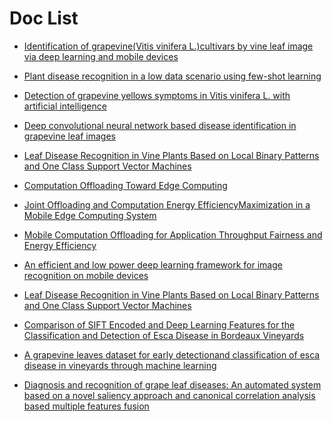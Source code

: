 # Doc List

- [Identification of grapevine(Vitis vinifera L.)cultivars by vine leaf image via deep learning and mobile devices](https://www.researchsquare.com/article/rs-27620/v1)
- [Plant disease recognition in a low data scenario using few-shot learning](https://pdf.sciencedirectassets.com/271304/1-s2.0-S0168169924X00034/1-s2.0-S0168169924002035/main.pdf?X-Amz-Security-Token=IQoJb3JpZ2luX2VjEEEaCXVzLWVhc3QtMSJHMEUCIQCAfZ1pGAuBZ4yJ72mXkSSxbc4yJ8Ek8xZQ%2B%2B7tpOzUHgIgcdiuwGNqy2JgurSlGPVSlvwLv%2Fnm6YrrFc1cMr5Asc4qswUIWhAFGgwwNTkwMDM1NDY4NjUiDIgqw%2FP6O39PBkYI%2FCqQBQif49BnxAH%2F1xv4UwvEyGXtzvZoWavZXpJcHyftlvw9jTDyRRzrfXyY%2Ft97McXD3OE%2Fzu1DdSeWPrnihBbx0Uf6LSseBhsPPLXZUQ%2BL4%2BdrnH%2F%2Bv15XQOfOBrZgxSZiA75CosddHobW6okPmXR8NGDi2F6qWlDvCtKxisL0KpnUE%2FYXCuUhvIrTYZiE0dj%2BpM8vSbyreisM0izaF4L27wBKr19meUWPUWyVGTebs3vp1MBN33hew40PqcORp1vcV65NAT5Onu58tG5%2FJMp4u67OOigVKu8Q4maVCS5GfKk6ZglNmUJXy8UFhwJutpDwTNF5clMIAA3aUjEuyeQLFsUO9YilIW2oj%2FnGlPqLDaSUk4LJ2wlSiqdHe%2FuW%2B3Ic2qEhZHKmpx6tJBwc4Hz6mjYBOCHizxpI4nc0vgedb57WiGjG1neNjyymb9GNF69oW0mS8LUNKcTfWYOU1zrpyXCcsCOIRxqvWzhLrHXayHjw9yPgZu34F16mZfIea0xTa3kH0%2FatMBgEUzCkSVr%2FEyVC1NGU6hRcRI48kkRdmFaGM24gri3Mz2K%2FzPvDf31Ed1BHqftk4aUhMSbBa9rDva2Cdz1uexqLrVfmzcS1aefc7gmoQhkv4l1ssl3GnaQd4lHyQ2SYtPlOazaavQZhlsQoKhKCbkBQx31PXCo1LhHdPGtrGN3xLAuCRemXdIlTZgaX6HvrxBSgpKPs6kmt6pwuiP6PsaLpo%2BYKg78AaqhjA0PClcubXLIAITcokV2Aao3f49dlS%2BMee543amPUdSnd9TyiqsVSHstOqt%2FXiU3WBVniDhQ%2FSJXxs2Dw9Ox5wr7tUSpG3SbgjUcv%2FievnpPs4qF9uiLPyQ4jf5bwhDLHMK%2Bz%2Bq8GOrEBfPnvCjUdc7VjxIMjT5tl9SRq6CvflIiV9qo0lwKqeLMUNA9czFyOZ3aqvJ8qT7NwU9c9AdutPNkohSksidtx%2FbzQsuYpilyWgGb0Rmn9C4lrhLCnFtj2OdRYmg6MLegEM1KCUUG6S0bSnv%2FnYJbKWHPDaAcml5oeZ70MNyOhBRBdSWlz5KO5F3%2FCZhZj5%2FqYpCBluEbj73vf1OD61eAenF0niY3WookCmE5eEApOE4H0&X-Amz-Algorithm=AWS4-HMAC-SHA256&X-Amz-Date=20240323T094358Z&X-Amz-SignedHeaders=host&X-Amz-Expires=300&X-Amz-Credential=ASIAQ3PHCVTY6PVQ6L42%2F20240323%2Fus-east-1%2Fs3%2Faws4_request&X-Amz-Signature=43bf77006725171a070f4839fa97c95d41f1e386a3b572bb9e4fb8995b5717e7&hash=7ef4f0e38fd9b14db2c6c7e4a0b80f408ece81c44467f5b943851337cda69595&host=68042c943591013ac2b2430a89b270f6af2c76d8dfd086a07176afe7c76c2c61&pii=S0168169924002035&tid=spdf-68f60c61-b3ea-4fee-b42b-aedf9bec2c9b&sid=cd9fcd1b17883949c029d4957e3647cd86d9gxrqb&type=client&tsoh=d3d3LnNjaWVuY2VkaXJlY3QuY29t&ua=13125d505f06500f0104&rr=868d7aed589959dd&cc=it)
- [Detection of grapevine yellows symptoms in Vitis vinifera L. with artificial intelligence](https://www.sciencedirect.com/science/article/pii/S0168169918312353)

- [Deep convolutional neural network based disease identification in grapevine leaf images](https://link.springer.com/article/10.1007/s11042-022-12662-0#code-availability)
- [Leaf Disease Recognition in Vine Plants Based on Local Binary Patterns and One Class Support Vector Machines](https://link.springer.com/chapter/10.1007/978-3-319-44944-9_27)
- [Computation Offloading Toward Edge Computing](https://ieeexplore.ieee.org/stamp/stamp.jsp?tp=&arnumber=8758310)
- [Joint Offloading and Computation Energy EfficiencyMaximization in a Mobile Edge Computing System](https://ieeexplore.ieee.org/stamp/stamp.jsp?tp=&arnumber=8611399)
- [Mobile Computation Offloading for Application Throughput Fairness and Energy Efficiency](https://ieeexplore.ieee.org/stamp/stamp.jsp?tp=&arnumber=8526324)
- [An efficient and low power deep learning framework for image recognition on mobile devices](https://link.springer.com/article/10.1007/s42486-021-00076-0)

- [Leaf Disease Recognition in Vine Plants Based on Local Binary Patterns and One Class Support Vector Machines](https://link.springer.com/chapter/10.1007/978-3-319-44944-9_27)
- [Comparison of SIFT Encoded and Deep Learning Features for the Classification and Detection of Esca Disease in Bordeaux Vineyards](https://www.mdpi.com/2072-4292/11/1/1)

- [A grapevine leaves dataset for early detectionand classification of esca disease in vineyards through machine learning](https://pdf.sciencedirectassets.com/311593/1-s2.0-S2352340921X00029/1-s2.0-S2352340921000937/main.pdf?X-Amz-Security-Token=IQoJb3JpZ2luX2VjEEIaCXVzLWVhc3QtMSJHMEUCIQCNUwKV26JKfGWo9JBdEclkigG7yGa8Apkd8X2b9M4HvwIgGIx05xkjswUNBID6bUSD9jvC7Y46Hkr%2F%2FaqIYeqIAeUqsgUIWxAFGgwwNTkwMDM1NDY4NjUiDO0p%2FVTvcYN%2BpK1wNSqPBTfVT5K6TDWI6dqJOgQQ%2BLE2oFiXPM56DAqHPnAvIXSDebUwd5sPvx1tCLkii%2BffoiJsCrDQuLCThzvPvUhC8izM344tQlhdUglA6PZhqcLNtaAtx6LJeNAXrAsieXAv92ocB%2Fg2tEeriEoOm6XmDH7etnwIo%2B0HDp1lVFNIHTEIFP6w2dNVDzD7cUtCp3JxqOTDVd96OTupBeK1imDfu2H%2FGKBuoqeXM%2FDPWw6DZPLfKTDdDuhUjAm%2FN377XLoxCAeW79lbNPqbgo4Kj3xbLmj70%2BsHByX2aAjqeBcpruW3lgg3qwF%2F9j4bqrVKIX5xs0ix7kiWoqnJfRn4tLemFShdxLbRFhr8zlMNDpiOHAF%2FEQ9LM1jtdF1yMboIwAQeENHvTZT2L8DYUmLTD2q4Sa7emmDLcQ2S4yPm4cPAjEJ7qDKRmMRnoRSL9yncYzVrLDRsCJTQSHx6Zb0858EwW4v%2BLqH4BNQ8w2NyeZg8LAP7J5RZ9lA7nYQIJpnyti%2F2nsQZl9x%2B0UouLqZTbQuTK6pPU9WXhPWIl8Wsc0RQuyZU0n4S3bYp5ccSd9wcxmVLs7vIFEDEvvHU1r4V0h%2Fmmp2D38Bba86P%2B6TAf4atJ5s3Y096xpAP25YE0rqsDSjImSTIz058J8hdiKQh6DjqYEJwSAV381VvhxmHBNFuf5GTgeaau4k%2BtDPujRqI0oEajT3iVNBXqNRvKG5NzfkKYgsGEzzejKOX314yP63q8mTw7%2B%2B%2FsKEZNo62AiT3NL70cKMU%2FjHLd8PXJl8hbp4PTWfTY8WmB06olQx1CoCyshuNe8TZEHrF6IDZmY1OytQe%2B1DOG4oN5zKI3kEsq6Y%2BqWN0wz%2Bn8TV9JsYRI2zHTLow0776rwY6sQHV32Fj0II07ZIwM7YBS1igFcf%2FE3QSwOK2WsO3e1eI8WMJoWpuJpj8HtIdUWYiKJsDz6rwugzxw%2BefOSQdacjx6ji6BzGRcQCADPLCntLkxRMVrieymbMaoBJl9KSih2eHfizt%2FXvFJc6wh4QtR%2F9%2BGUmei1aqLX%2BjaiBiPH3LjufYTGSp0BDhebLwiWyCAw%2BJH4oLviVVnn8AFSE%2FS1HyYVLNHUydWnPDY54oSYu53II%3D&X-Amz-Algorithm=AWS4-HMAC-SHA256&X-Amz-Date=20240323T103150Z&X-Amz-SignedHeaders=host&X-Amz-Expires=300&X-Amz-Credential=ASIAQ3PHCVTYWJ4IKRH3%2F20240323%2Fus-east-1%2Fs3%2Faws4_request&X-Amz-Signature=dabc45b5846155568a946e1492075b40ec8e07d4db00979bd535ec89109c453f&hash=6e2a78aca25aadd65b2af47b7cc342240aaa68713b461dd400a4d19b9a4e2e61&host=68042c943591013ac2b2430a89b270f6af2c76d8dfd086a07176afe7c76c2c61&pii=S2352340921000937&tid=spdf-b94082df-4980-481b-815d-3d5fa2b5f8ff&sid=0d5018ab8b02884b125a22a5a4dfa0d53282gxrqb&type=client&tsoh=d3d3LnNjaWVuY2VkaXJlY3QuY29t&ua=13125d505f06045f5459&rr=868dc1090e33baee&cc=it)
- [Diagnosis and recognition of grape leaf diseases: An automated system based on a novel saliency approach and canonical correlation analysis based multiple features fusion](https://pdf.sciencedirectassets.com/270493/1-s2.0-S2210537919X00049/1-s2.0-S2210537918303718/main.pdf?X-Amz-Security-Token=IQoJb3JpZ2luX2VjEEIaCXVzLWVhc3QtMSJHMEUCIGQOUkKvEkeIoz5N8TMROmQLsPI94S3rXJAAPIlmothaAiEAjdJ1asQAxxtIEgbJ%2FKr3yJP%2BlHEHA8cwtY5%2FhsyHquIqswUIWxAFGgwwNTkwMDM1NDY4NjUiDFYokPLe6Hv4pXE7cCqQBaN%2Bbcje3165%2FjfL3A1HljFZV34C11QBj3uwi0DGYuDFrZ0bwh63KKz%2FRV%2BW2voDzxptm0Sr37vAMYgFzYCKn5m8YYbQBJ0ktNYnvWCVXw6JG2Ov%2Br10F1K2gRHnRWoXQypyNDr%2B9RWkdUAYymhUsgd1Sd1ZFfhxvR%2F1lxMN7oECU6tFpczCzVVZ%2FZNfDqss0zwOULDMZulptroA5buQYMcgpfokzCATUqhH3o5Kf7rrTisEScSDso94Kl8VufJvGeDMHr4AGPSy0rdMrRRacssRB3Yuqf%2BTQ1nafVwhRtAS6ie6ItxvxYa5yCbXEZjWtfEMGDGmGgynP3mL2ZcDt%2BRXeiNzaybzu7kCiL77iIXx8NYEe8yKhX%2BSiyiT9vWn7WOq%2FANfDSNk6StcQdHnz%2FjjpMLWqjTv2%2BZDV4bidhP1qWdX4km8rKri290TH38x1Fw46dhQD4S9mPL2k4eXi7Y0ThYhL8VUVzyIQ%2BB9D6osxYwzXLjkbZ2p%2BRQhCONtv6dBy58QiQtq5WtWyfcSfvEcqzAw27ZVpADJgMOvhGbTyM4y6nXcYGhODLNT7KQuUv8noJVeG%2FU351KIczurG8BuNk%2FQz0ErOM3%2BXYeSzOokBcFpd%2Fz3%2FteiuVUcPi5cQRz%2BnWd4OStGwBVZyNjG9pBf9FinEdR%2F84V1D4SG%2BV0MbuKvADqmIZFvXr56oKv74Z373DyjXb2KmwTKBIRe8E0A%2FiDtqsulpQJiCm94WQluszLPbMESnGzMFruTFZZFvPqKix6Lr1XXtmIDWjk7oVy%2BXA70YuzfqsTB5BiolSBnAPH5wb9BQs4Mt70z7xhEUpF3WzcyHZgJm8ECrzWhh3UHk5V%2FZBlmDP5KV1NS9vMcMI2%2F%2Bq8GOrEBK71sulQZZ9UGMmVmnp4pyPX4UDzqwpVeZW1CVqg0rU9Kdr%2Bq3J8wUDUIHo4QLPcYn1qcSFy%2FEhQOADkwu1C3jTOtCtAOkOT5UiEhskuqjZxbqtC4tvD%2BQKr%2Bkji2DIm7hTmv4PIexJleDYCxC9%2FvZIw75EFDv1IInZUHUCBqQK3XqYb8w7vG2lfOW9qw8UOuNBrqY%2F8svsY0UgesRXOhhwcRhayoXiDqLrMEU9LYrp7b&X-Amz-Algorithm=AWS4-HMAC-SHA256&X-Amz-Date=20240323T104332Z&X-Amz-SignedHeaders=host&X-Amz-Expires=300&X-Amz-Credential=ASIAQ3PHCVTY5BSKWWN3%2F20240323%2Fus-east-1%2Fs3%2Faws4_request&X-Amz-Signature=192b954820979c216c6144f4ddbd5d9728c6064ea39614314b7b00e8f11c5c7a&hash=c93c76248298c59979bc4d8156f123faf974c9363b39a7c6b18ebb73f42199c8&host=68042c943591013ac2b2430a89b270f6af2c76d8dfd086a07176afe7c76c2c61&pii=S2210537918303718&tid=spdf-4bb38c77-024d-4409-bc15-)
